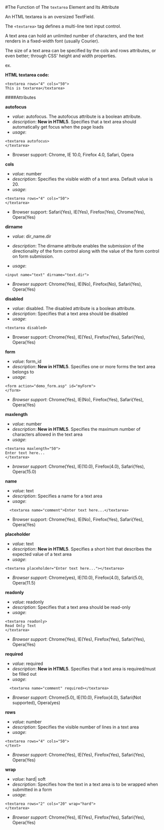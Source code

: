 #The Function of The `textarea` Element and Its Attribute

An HTML textarea is an oversized TextField.

The `<textarea>` tag defines a multi-line text input control.

A text area can hold an unlimited number of characters, and the text renders in a fixed-width font (usually Courier).

The size of a text area can be specified by the cols and rows attributes, or even better; through CSS' height and width properties.

ex.

**HTML textarea code:**

```
<textarea rows="4" cols="50">
This is textarea</textarea>
```



####Attributes

**autofocus**

- *value*: autofocus. The autofocus attribute is a boolean attribute.
- *description*: **New in HTML5**. Specifies that a text area should automatically get focus when the page loads
- *usage*: 

```
<textarea autofocus>
</textarea>
```
- Browser support: Chrome, IE 10.0, Firefox 4.0, Safari, Opera


**cols**

- *value*: number
- *description*: Specifies the visible width of a text area. Default value is 20.
- *usage*:

```
<textarea rows="4" cols="50">
</textarea>
```

- Browser support: Safari(Yes), IE(Yes), Firefox(Yes), Chrome(Yes), Opera(Yes)

**dirname**

- *value*: dir_name.dir
- *description*: The dirname attribute enables the submission of the directionality of the form control along with the value of the form control on form submission.

- *usage*:

```	
<input name="text" dirname="text.dir">
```

- *Browser support*: Chrome(Yes), IE(No), Firefox(No), Safari(Yes), Opera(Yes)

**disabled**

- *value*: disabled. The disabled attribute is a boolean attribute.
- *description*: Specifies that a text area should be disabled
- *usage*:

```
<textarea disabled>

```

- Browser support: Chrome(Yes), IE(Yes), Firefox(Yes), Safari(Yes), Opera(Yes)

**form**

- *value*: form_id
- *description*: **New in HTML5**. Specifies one or more forms the text area belongs to
- *usage*: 

```
<form action="demo_form.asp" id="myForm">
</form>
```

- *Browser support*: Chrome(Yes), IE(No), Firefox(Yes), Safari(Yes), Opera(Yes)

**maxlength**

- *value*: number
- *description*: **New in HTML5**. Specifies the maximum number of characters allowed in the text area
- *usage*:

```
<textarea maxlength="50">
Enter text here...
</textarea>
```
- *browser support*: Chrome(Yes), IE(10.0), Firefox(4.0), Safari(Yes), Opera(15.0)

**name**

- *value*: text
- *description*: Specifies a name for a text area
- *usage*:

```
  <textarea name="comment">Enter text here...</textarea>
```

- Browser support: Chrome(Yes), IE(No), Firefox(Yes), Safari(Yes), Opera(Yes)


**placeholder**

- *value*: text
- *description*: **New in HTML5**. Specifies a short hint that describes the expected value of a text area
- *usage*:

```
<textarea placeholder="Enter text here..."></textarea>
```

- *Browser support*: Chrome(yes), IE(10.0), Firefox(4.0), Safari(5.0), Opera(11.5)

**readonly**

- *value*: readonly
- *description*: Specifies that a text area should be read-only
- *usage*: 

```
<textarea readonly>
Read Only Text 
</textarea>
```
- *Browser support*:  Chrome(Yes), IE(Yes), Firefox(Yes), Safari(Yes), Opera(Yes)


**required**

- *value*: required
- *description*: **New in HTML5**. Specifies that a text area is required/must be filled out
- *usage*:

```
  <textarea name="comment" required></textarea>
 ```
- *Browser support*: Chrome(5.0), IE(10.0), Firefox(4.0), Safari(Not supported), Opera(yes)

**rows**
- *value*: number
- *description*: Specifies the visible number of lines in a text area
- *usage*: 

```
<textarea rows="4" cols="50">
</text>
```
- *Browser support*: Chrome(Yes), IE(Yes), Firefox(Yes), Safari(Yes), Opera(Yes)


**wrap**

- *value*: hard| soft
- *description*: Specifies how the text in a text area is to be wrapped when submitted in a form
- *usage*: 

```
<textarea rows="2" cols="20" wrap="hard">
</textarea>
```
- *Browser support*:  Chrome(Yes), IE(Yes), Firefox(Yes), Safari(Yes), Opera(Yes)
